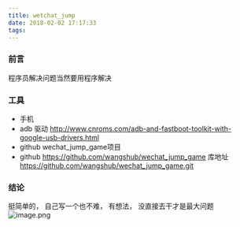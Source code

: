 ```yaml
---
title: wetchat_jump
date: 2018-02-02 17:17:33
tags:
---
```

### 前言 
程序员解决问题当然要用程序解决
### 工具
* 手机
* adb 驱动 http://www.cnroms.com/adb-and-fastboot-toolkit-with-google-usb-drivers.html
* github wechat_jump_game项目
* github https://github.com/wangshub/wechat_jump_game
库地址 https://github.com/wangshub/wechat_jump_game.git
### 结论
挺简单的， 自己写一个也不难， 有想法， 没直接去干才是最大问题
  ![image.png](http://upload-images.jianshu.io/upload_images/4832809-511293ff80f24bc2.png?imageMogr2/auto-orient/strip%7CimageView2/2/w/1240)
